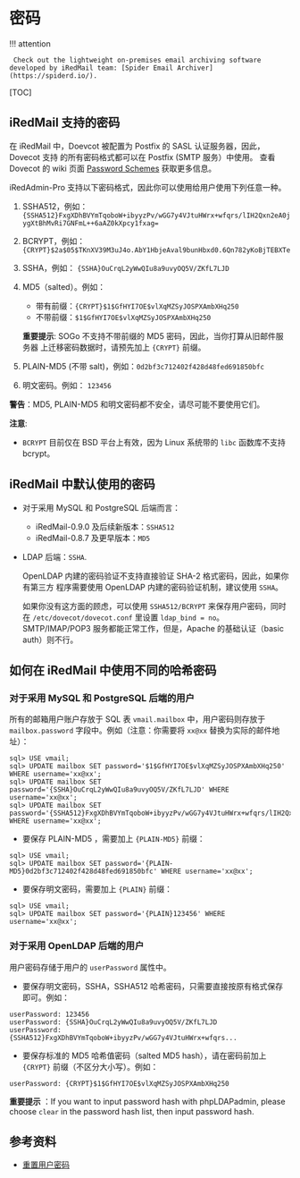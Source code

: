 # 密码

!!! attention

	 Check out the lightweight on-premises email archiving software developed by iRedMail team: [Spider Email Archiver](https://spiderd.io/).

[TOC]

## iRedMail 支持的密码

在 iRedMail 中，Doevcot 被配置为 Postfix 的 SASL 认证服务器，因此，Dovecot 支持
的所有密码格式都可以在 Postfix (SMTP 服务）中使用。 查看 Dovecot 的 wiki 页面
[Password Schemes](http://wiki2.dovecot.org/Authentication/PasswordSchemes)
获取更多信息。

iRedAdmin-Pro 支持以下密码格式，因此你可以使用给用户使用下列任意一种。

1. SSHA512，例如： `{SSHA512}FxgXDhBVYmTqoboW+ibyyzPv/wGG7y4VJtuHWrx+wfqrs/lIH2Qxn2eA0jygXtBhMvRi7GNFmL++6aAZ0kXpcy1fxag=`
1. BCRYPT，例如： `{CRYPT}$2a$05$TKnXV39M3uJ4o.AbY1HbjeAval9bunHbxd0.6Qn782yKoBjTEBXTe`
1. SSHA，例如： `{SSHA}OuCrqL2yWwQIu8a9uvyOQ5V/ZKfL7LJD`
1. MD5（salted）。例如：

    * 带有前缀：`{CRYPT}$1$GfHYI7OE$vlXqMZSyJOSPXAmbXHq250`
    * 不带前缀：`$1$GfHYI7OE$vlXqMZSyJOSPXAmbXHq250`

    __重要提示__: SOGo 不支持不带前缀的 MD5 密码，因此，当你打算从旧邮件服务器
    上迁移密码数据时，请预先加上 `{CRYPT}` 前缀。

1. PLAIN-MD5 (不带 salt)，例如：`0d2bf3c712402f428d48fed691850bfc`
1. 明文密码。例如： `123456`

__警告__：MD5, PLAIN-MD5 和明文密码都不安全，请尽可能不要使用它们。

__注意__:

* `BCRYPT` 目前仅在 BSD 平台上有效，因为 Linux 系统带的 `libc` 函数库不支持 bcrypt。

## iRedMail 中默认使用的密码

* 对于采用 MySQL 和 PostgreSQL 后端而言：

    * iRedMail-0.9.0 及后续新版本：`SSHA512`
    * iRedMail-0.8.7 及更早版本：`MD5`

* LDAP 后端：`SSHA`.

    OpenLDAP 内建的密码验证不支持直接验证 SHA-2 格式密码，因此，如果你有第三方
    程序需要使用 OpenLDAP 内建的密码验证机制，建议使用 `SSHA`。

	如果你没有这方面的顾虑，可以使用 `SSHA512/BCRYPT` 来保存用户密码，同时
    在 `/etc/dovecot/dovecot.conf` 里设置 `ldap_bind = no`。SMTP/IMAP/POP3
    服务都能正常工作，但是，Apache 的基础认证（basic auth）则不行。

## 如何在 iRedMail 中使用不同的哈希密码

### 对于采用 MySQL 和 PostgreSQL 后端的用户

所有的邮箱用户账户存放于 SQL 表 `vmail.mailbox` 中，用户密码则存放于
`mailbox.password` 字段中。例如（注意：你需要将 `xx@xx` 替换为实际的邮件地址）：

```
sql> USE vmail;
sql> UPDATE mailbox SET password='$1$GfHYI7OE$vlXqMZSyJOSPXAmbXHq250' WHERE username='xx@xx';
sql> UPDATE mailbox SET password='{SSHA}OuCrqL2yWwQIu8a9uvyOQ5V/ZKfL7LJD' WHERE username='xx@xx';
sql> UPDATE mailbox SET password='{SSHA512}FxgXDhBVYmTqoboW+ibyyzPv/wGG7y4VJtuHWrx+wfqrs/lIH2Qxn2eA0jygXtBhMvRi7GNFmL++6aAZ0kXpcy1fxag=' WHERE username='xx@xx';
```

* 要保存 PLAIN-MD5 ，需要加上 `{PLAIN-MD5}` 前缀：

```
sql> USE vmail;
sql> UPDATE mailbox SET password='{PLAIN-MD5}0d2bf3c712402f428d48fed691850bfc' WHERE username='xx@xx';
```

* 要保存明文密码，需要加上 `{PLAIN}` 前缀：

```
sql> USE vmail;
sql> UPDATE mailbox SET password='{PLAIN}123456' WHERE username='xx@xx';
```

### 对于采用 OpenLDAP 后端的用户

用户密码存储于用户的 `userPassword` 属性中。

* 要保存明文密码，SSHA，SSHA512 哈希密码，只需要直接按原有格式保存即可。例如：

```
userPassword: 123456
userPassword: {SSHA}OuCrqL2yWwQIu8a9uvyOQ5V/ZKfL7LJD
userPassword: {SSHA512}FxgXDhBVYmTqoboW+ibyyzPv/wGG7y4VJtuHWrx+wfqrs...
```

* 要保存标准的 MD5 哈希值密码（salted MD5 hash），请在密码前加上 `{CRYPT}`
前缀（不区分大小写）。例如：

```
userPassword: {CRYPT}$1$GfHYI7OE$vlXqMZSyJOSPXAmbXHq250
```

__重要提示__ ：If you want to input password hash with phpLDAPadmin,
please choose `clear` in the password hash list, then input password hash.

## 参考资料

* [重置用户密码](./reset.user.password.html)
